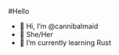 #Hello
- 👋 Hi, I’m @cannibalmaid
- 👀 She/Her
- 🌱 I’m currently learning Rust

<!--START_SECTION:waka-->
<!--END_SECTION:waka-->
